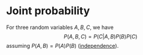 # Joint probability

For three random variables $A, B, C$, we have
$$
P(A, B, C) = P(C|A,B)P(B)P(C)
$$
assuming $P(A,B) = P(A)P(B)$ ([independence](202210071208)).
